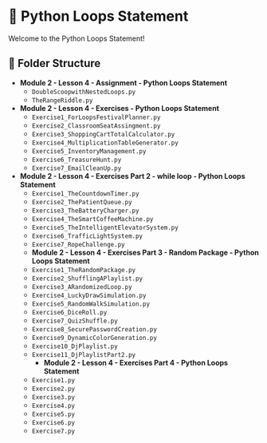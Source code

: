 # 🐍 Python Loops Statement

Welcome to the Python Loops Statement!

## 📂 Folder Structure
- **Module 2 - Lesson 4 - Assignment - Python Loops Statement**
  - `DoubleScoopwithNestedLoops.py`
  - `TheRangeRiddle.py`
- **Module 2 - Lesson 4 - Exercises - Python Loops Statement**
  - `Exercise1_ForLoopsFestivalPlanner.py`
  - `Exercise2_ClassroomSeatAssingment.py`
  - `Exercise3_ShoppingCartTotalCalculator.py`
  - `Exercise4_MultiplicationTableGenerator.py`
  - `Exercise5_InventoryManagement.py`
  - `Exercise6_TreasureHunt.py`
  - `Exercise7_EmailCleanUp.py`
- **Module 2 - Lesson 4 - Exercises Part 2 - while loop - Python Loops Statement**
  - `Exercise1_TheCountdownTimer.py`
  - `Exercise2_ThePatientQueue.py`
  - `Exercise3_TheBatteryCharger.py`
  - `Exercise4_TheSmartCoffeeMachine.py`
  - `Exercise5_TheIntelligentElevatorSystem.py`
  - `Exercise6_TrafficLightSystem.py`
  - `Exercise7_RopeChallenge.py`
  - **Module 2 - Lesson 4 - Exercises Part 3 - Random Package - Python Loops Statement**
  - `Exercise1_TheRandomPackage.py`
  - `Exercise2_ShufflingAPlaylist.py`
  - `Exercise3_ARandomizedLoop.py`
  - `Exercise4_LuckyDrawSimulation.py`
  - `Exercise5_RandomWalkSimulation.py`
  - `Exercise6_DiceRoll.py`
  - `Exercise7_QuizShuffle.py`
  - `Exercise8_SecurePasswordCreation.py`
  - `Exercise9_DynamicColorGeneration.py`
  - `Exercise10_DjPlaylist.py`
  - `Exercise11_DjPlaylistPart2.py`
    - **Module 2 - Lesson 4 - Exercises Part 4 - Python Loops Statement**
  - `Exercise1.py`
  - `Exercise2.py`
  - `Exercise3.py`
  - `Exercise4.py`
  - `Exercise5.py`
  - `Exercise6.py`
  - `Exercise7.py`